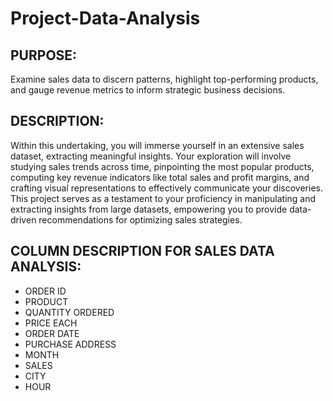 # Project-Data-Analysis
## PURPOSE:
Examine sales data to discern patterns, highlight top-performing products, and gauge revenue metrics to inform strategic business decisions.

## DESCRIPTION:
Within this undertaking, you will immerse yourself in an extensive sales dataset, extracting meaningful insights. Your exploration will involve studying sales trends across time, pinpointing the most popular products, computing key revenue indicators like total sales and profit margins, and crafting visual representations to effectively communicate your discoveries. This project serves as a testament to your proficiency in manipulating and extracting insights from large datasets, empowering you to provide data-driven recommendations for optimizing sales strategies.

## COLUMN DESCRIPTION FOR SALES DATA ANALYSIS:
- ORDER ID
- PRODUCT
- QUANTITY ORDERED
- PRICE EACH
- ORDER DATE
- PURCHASE ADDRESS
- MONTH
- SALES
- CITY
- HOUR
